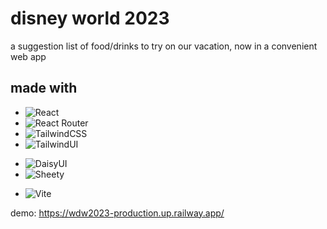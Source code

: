 # disney world 2023
a suggestion list of food/drinks to try on our vacation, now in a convenient web app

## made with
* ![React](https://img.shields.io/badge/react-%2320232a.svg?style=for-the-badge&logo=react&logoColor=%2361DAFB)
* ![React Router](https://img.shields.io/badge/React_Router-CA4245?style=for-the-badge&logo=react-router&logoColor=white)
* ![TailwindCSS](https://img.shields.io/badge/tailwindcss-%2338B2AC.svg?style=for-the-badge&logo=tailwind-css&logoColor=white)
* ![TailwindUI](https://img.shields.io/badge/TailwindUI-38B2AC?style=for-the-badge&logo=tailwind-css&logoColor=white)
- ![DaisyUI](https://img.shields.io/badge/daisyui-%23F9A8D4.svg?style=for-the-badge&logo=tailwind-css&logoColor=white)
- ![Sheety](https://img.shields.io/badge/-Sheety-02B779?logo=google-sheets&logoColor=white&style=for-the-badge)
* ![Vite](https://img.shields.io/badge/vite-%23646CFF.svg?style=for-the-badge&logo=vite&logoColor=white)


demo: https://wdw2023-production.up.railway.app/